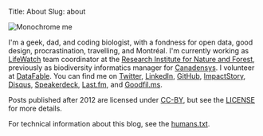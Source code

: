 Title: About
Slug: about

![Monochrome me]({filename}/images/about-me.jpg)

I'm a geek, dad, and coding biologist, with a fondness for open data, good design, procrastination, travelling, and Montréal. I'm currently working as [LifeWatch](http://lifewatch.inbo.be/blog) team coordinator at the [Research Institute for Nature and Forest](http://www.inbo.be), previously as biodiversity informatics manager for [Canadensys](http://www.canadensys.net). I volunteer at [DataFable](https://github.com/Datafable). You can find me on [Twitter](https://twitter.com/peterdesmet), [LinkedIn](http://www.linkedin.com/in/peterdesmet), [GitHub](https://github.com/peterdesmet), [ImpactStory](http://impactstory.org/peterdesmet), [Disqus](http://disqus.com/peterdesmet/), [Speakerdeck](https://speakerdeck.com/peterdesmet), [Last.fm](http://www.last.fm/user/anderhalv), and [Goodfil.ms](https://goodfil.ms/anderhalv).

Posts published after 2012 are licensed under [CC-BY](http://creativecommons.org/licenses/by/3.0/), but see the [LICENSE](http://peterdesmet.com/LICENSE.txt) for more details.

For technical information about this blog, see the [humans.txt](http://peterdesmet.com/humans.txt).

